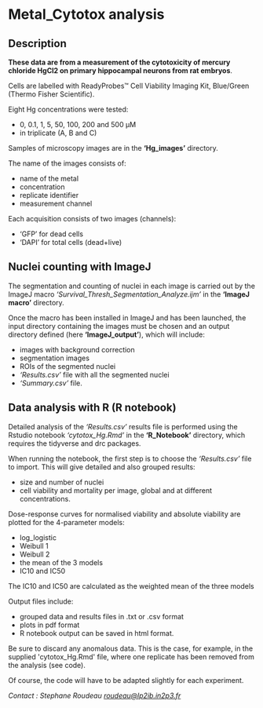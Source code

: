 # Metal_Cytotox analysis

## Description

**These data are from a measurement of the cytotoxicity of mercury chloride HgCl2 on primary hippocampal neurons from rat embryos**.

Cells are labelled with ReadyProbes™ Cell Viability Imaging Kit, Blue/Green (Thermo Fisher Scientific).

Eight Hg concentrations were tested:
- 0, 0.1, 1, 5, 50, 100, 200 and 500 µM
- in triplicate (A, B and C)

Samples of microscopy images are in the **‘Hg_images’** directory. 

The name of the images consists of:
- name of the metal
- concentration
- replicate identifier
- measurement channel

Each acquisition consists of two images (channels):
- ‘GFP’ for dead cells
- ‘DAPI’ for total cells (dead+live)


## Nuclei counting with ImageJ

The segmentation and counting of nuclei in each image is carried out by the ImageJ macro *‘Survival_Thresh_Segmentation_Analyze.ijm’* in the **‘ImageJ macro’** directory.

Once the macro has been installed in ImageJ and has been launched, the input directory containing the images must be chosen and an output directory defined (here **‘ImageJ_output’**), which will include:
- images with background correction
- segmentation images
- ROIs of the segmented nuclei
- *‘Results.csv’* file with all the segmented nuclei
- *‘Summary.csv’* file.

## Data analysis with R (R notebook)

Detailed analysis of the *‘Results.csv’* results file is performed using the Rstudio notebook *‘cytotox_Hg.Rmd’* in the **‘R_Notebook’** directory, which requires the tidyverse and drc packages.

When running the notebook, the first step is to choose the *‘Results.csv’* file to import.
This will give detailed and also grouped results:
- size and number of nuclei
- cell viability and mortality per image, global and at different concentrations.

Dose-response curves for normalised viability and absolute viability are plotted for the 4-parameter models:
- log_logistic
- Weibull 1
- Weibull 2
- the mean of the 3 models
- IC10 and IC50

The IC10 and IC50 are calculated as the weighted mean of the three models

Output files include:
- grouped data and results files in .txt or .csv format
- plots in pdf format
- R notebook output can be saved in html format.

Be sure to discard any anomalous data.
This is the case, for example, in the supplied 'cytotox_Hg.Rmd' file, where one replicate has been removed from the analysis (see code).

Of course, the code will have to be adapted slightly for each experiment.


*Contact : Stephane Roudeau roudeau@lp2ib.in2p3.fr*
